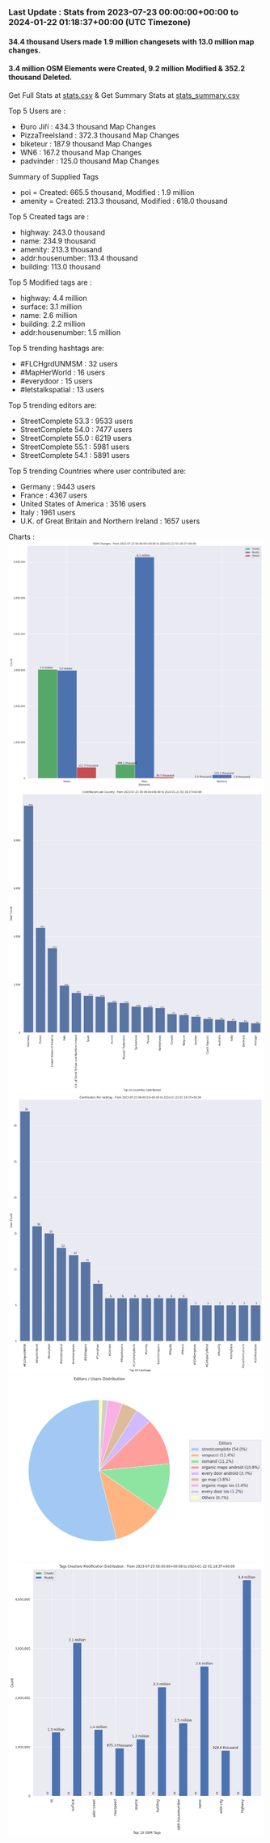 ### Last Update : Stats from 2023-07-23 00:00:00+00:00 to 2024-01-22 01:18:37+00:00 (UTC Timezone)

#### 34.4 thousand Users made 1.9 million changesets with 13.0 million map changes.
#### 3.4 million OSM Elements were Created, 9.2 million Modified & 352.2 thousand Deleted.
Get Full Stats at [stats.csv](/stats/fieldmappers/Weekly/stats.csv)
 & Get Summary Stats at [stats_summary.csv](/stats/fieldmappers/Weekly/stats_summary.csv)

Top 5 Users are : 
- Đuro Jiří : 434.3 thousand Map Changes
- PizzaTreeIsland : 372.3 thousand Map Changes
- biketeur : 187.9 thousand Map Changes
- WN6 : 167.2 thousand Map Changes
- padvinder : 125.0 thousand Map Changes

Summary of Supplied Tags
- poi = Created: 665.5 thousand, Modified : 1.9 million
- amenity = Created: 213.3 thousand, Modified : 618.0 thousand


Top 5 Created tags are :
- highway: 243.0 thousand
- name: 234.9 thousand
- amenity: 213.3 thousand
- addr:housenumber: 113.4 thousand
- building: 113.0 thousand


Top 5 Modified tags are :
- highway: 4.4 million
- surface: 3.1 million
- name: 2.6 million
- building: 2.2 million
- addr:housenumber: 1.5 million


Top 5 trending hashtags are:
- #FLCHgrdUNMSM : 32 users
- #MapHerWorld : 16 users
- #everydoor : 15 users
- #letstalkspatial : 13 users


Top 5 trending editors are:
- StreetComplete 53.3 : 9533 users
- StreetComplete 54.0 : 7477 users
- StreetComplete 55.0 : 6219 users
- StreetComplete 55.1 : 5981 users
- StreetComplete 54.1 : 5891 users


Top 5 trending Countries where user contributed are:
- Germany : 9443 users
- France : 4367 users
- United States of America : 3516 users
- Italy : 1961 users
- U.K. of Great Britain and Northern Ireland : 1657 users


 Charts : 
![Alt text](./stats_osm_changes.png) 
![Alt text](./stats_users_per_country.png) 
![Alt text](./stats_users_per_hashtag.png) 
![Alt text](./stats_editors_pie_chart.png) 
![Alt text](./stats_tags.png) 
